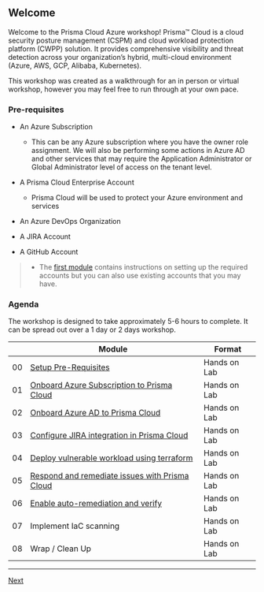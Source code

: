 ## Welcome

Welcome to the Prisma Cloud Azure workshop! Prisma™ Cloud is a cloud security posture management (CSPM) and cloud workload protection platform (CWPP) solution. It provides comprehensive visibility and threat detection across your organization’s hybrid, multi-cloud environment (Azure, AWS, GCP, Alibaba, Kubernetes). 

This workshop was created as a walkthrough for an in person or virtual workshop, however you may feel free to run through at your own pace.
### Pre-requisites

* An Azure Subscription
  * This can be any Azure subscription where you have the owner role assignment. We will also be performing some actions in Azure AD and other services that may require the Application Administrator or Global Administrator level of access on the tenant level.

* A Prisma Cloud Enterprise Account
  * Prisma Cloud will be used to protect your Azure environment and services
* An Azure DevOps Organization
* A JIRA Account
* A GitHub Account

>* The [first module](walkthroughs/0-prerequisites.md) contains instructions on setting up the required accounts but you can also use existing accounts that you may have.
### Agenda

The workshop is designed to take approximately 5-6 hours to complete. It can be spread out over a 1 day or 2 days workshop.

|    | Module                   | Format       |
|----|--------------------------|--------------|
| 00 | [Setup Pre-Requisites](walkthroughs/0-prerequisites.md)                         | Hands on Lab |
| 01 | [Onboard Azure Subscription to Prisma Cloud](walkthroughs/1-onboard-azure-sub.md) | Hands on Lab |
| 02 | [Onboard Azure AD to Prisma Cloud](walkthroughs/2-onboard-azure-ad.md)                | Hands on Lab |
| 03 | [Configure JIRA integration in Prisma Cloud](walkthroughs/3-jira-integration.md) | Hands on Lab |
| 04 | [Deploy vulnerable workload using terraform](walkthroughs/4-deploy-vulnearble-workload.md) | Hands on Lab |
| 05 | [Respond and remediate issues with Prisma Cloud](walkthroughs/5-respond-and-remediate.md)  | Hands on Lab |
| 06 | [Enable auto-remediation and verify](walkthroughs/6-configure-auto-remediation.md) | Hands on Lab |
| 07 | Implement IaC scanning    | Hands on Lab |
| 08 | Wrap / Clean Up     | Hands on Lab |
----

[Next](full/1-create-aro-cluster.md)